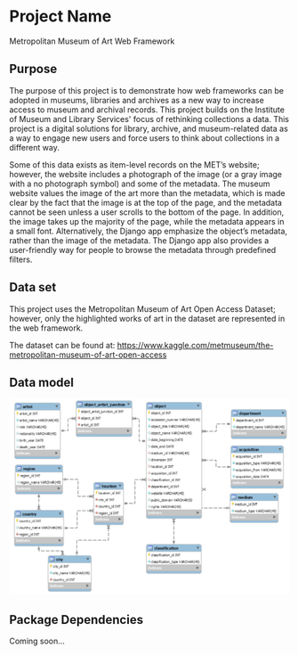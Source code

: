 # Project Name
Metropolitan Museum of Art Web Framework

## Purpose
The purpose of this project is to demonstrate how web frameworks can be adopted in museums, libraries and archives as a new way to increase access to museum and archival records. This project builds on the Institute of Museum and Library Services' focus of rethinking collections a data. This project is a digital solutions for library, archive, and museum-related data as a way to engage new users and force users to think about collections in a different way. 

Some of this data exists as item-level records on the MET’s website; however, the website includes a photograph of the image (or a gray image with a no photograph symbol) and some of the metadata.  The museum website values the image of the art more than the metadata, which is made clear by the fact that the image is at the top of the page, and the metadata cannot be seen unless a user scrolls to the bottom of the page. In addition, the image takes up the majority of the page, while the metadata appears in a small font. Alternatively, the Django app emphasize the object’s metadata, rather than the image of the metadata. The Django app also provides a user-friendly way for people to browse the metadata through predefined filters. 

## Data set
This project uses the Metropolitan Museum of Art Open Access Dataset; however, only the highlighted works of art in the dataset are represented in the web framework.  

The dataset can be found at: 
https://www.kaggle.com/metmuseum/the-metropolitan-museum-of-art-open-access 

## Data model
![Data Model](static/img/met_datamodel.png)
## Package Dependencies
Coming soon...